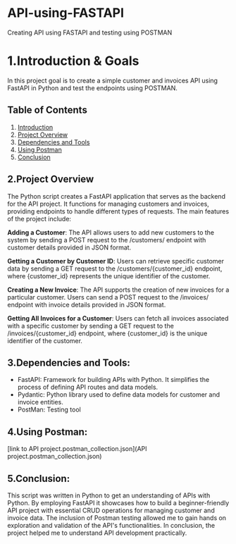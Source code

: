 # API-using-FASTAPI
Creating API using FASTAPI and testing using POSTMAN

# 1.Introduction & Goals
In this project goal is to create a simple customer and invoices API using FastAPI in Python and test the endpoints using POSTMAN.

## Table of Contents
1. [Introduction](#Introduction)
2. [Project Overview](#Project-overview)
3. [Dependencies and Tools](#Dependencies-and-tools)
4. [Using Postman](#Using-Postman)
6. [Conclusion](#conclusion)

## 2.Project Overview
The Python script creates a FastAPI application that serves as the backend for the API project. It functions for managing customers and invoices, providing endpoints to handle different types of requests. The main features of the project include:

**Adding a Customer**: 
The API allows users to add new customers to the system by sending a POST request to the /customers/ endpoint with customer details provided in JSON format.

**Getting a Customer by Customer ID**: Users can retrieve specific customer data by sending a GET request to the /customers/{customer_id} endpoint, where {customer_id} represents the unique identifier of the customer.

**Creating a New Invoice**: The API supports the creation of new invoices for a particular customer. Users can send a POST request to the /invoices/ endpoint with invoice details provided in JSON format.

**Getting All Invoices for a Customer**: Users can fetch all invoices associated with a specific customer by sending a GET request to the /invoices/{customer_id} endpoint, where {customer_id} is the unique identifier of the customer.

## 3.Dependencies and Tools:

- FastAPI: Framework for building APIs with Python. It simplifies the process of defining API routes and data models.
- Pydantic: Python library used to define data models for customer and invoice entities.
- PostMan: Testing tool

## 4.Using Postman:

[link to API project.postman_collection.json](API project.postman_collection.json)

## 5.Conclusion:
This script was written in Python to get an understanding of APIs with Python. By employing FastAPI it showcases how to build a beginner-friendly API project with essential CRUD operations for managing customer and invoice data. The inclusion of Postman testing allowed me to gain hands on exploration and validation of the API's functionalities. In conclusion, the project helped me to understand API development practically.








